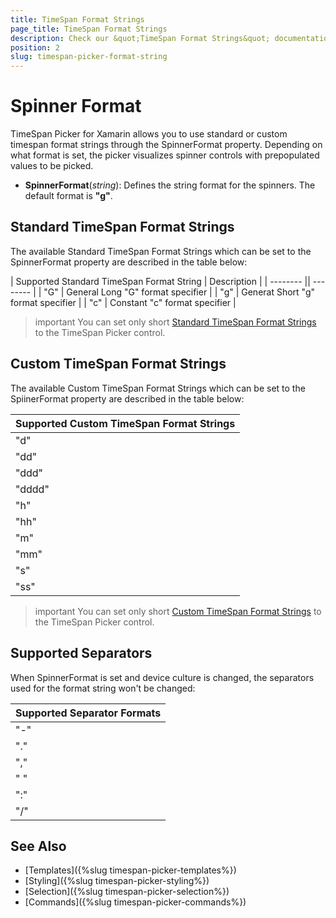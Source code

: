 ```yaml
---
title: TimeSpan Format Strings
page_title: TimeSpan Format Strings
description: Check our &quot;TimeSpan Format Strings&quot; documentation article for Telerik TimeSpan Picker for Xamarin control.
position: 2
slug: timespan-picker-format-string
---
```


# Spinner Format

TimeSpan Picker for Xamarin allows you to use standard or custom timespan format strings through the SpinnerFormat property. Depending on what format is set, the picker visualizes spinner controls with prepopulated values to be picked.

* **SpinnerFormat**(*string*): Defines the string format for the spinners. The default format is **"g"**.

## Standard TimeSpan Format Strings

The available Standard TimeSpan Format Strings which can be set to the SpinnerFormat property are described in the table below:

| Supported Standard TimeSpan Format String | Description |
| -------- || -------- |
| "G" | General Long "G" format specifier |
| "g" | Generat Short "g" format specifier |
| "c" | Constant "c" format specifier |

>important You can set only short [Standard TimeSpan Format Strings](https://docs.microsoft.com/en-us/dotnet/standard/base-types/standard-timespan-format-strings) to the TimeSpan Picker control.

## Custom TimeSpan Format Strings

The available Custom TimeSpan Format Strings which can be set to the SpiinerFormat property are described in the table below:

| Supported Custom TimeSpan Format Strings|
| -------- |
| "d" |
| "dd" |
| "ddd" |
| "dddd" |
| "h" |
| "hh" |
| "m" |
| "mm" |
| "s" |
| "ss" |


>important You can set only short [Custom TimeSpan Format Strings](https://docs.microsoft.com/en-us/dotnet/standard/base-types/custom-timespan-format-strings) to the TimeSpan Picker control.

## Supported Separators

When SpinnerFormat is set and device culture is changed, the separators used for the format string won't be changed:

| Supported Separator Formats |
| -------- |
| "-" |
| "." |
| "," |
| " " |
| ":" |
| "/" |

## See Also

- [Templates]({%slug timespan-picker-templates%})
- [Styling]({%slug timespan-picker-styling%})
- [Selection]({%slug timespan-picker-selection%})
- [Commands]({%slug timespan-picker-commands%})
